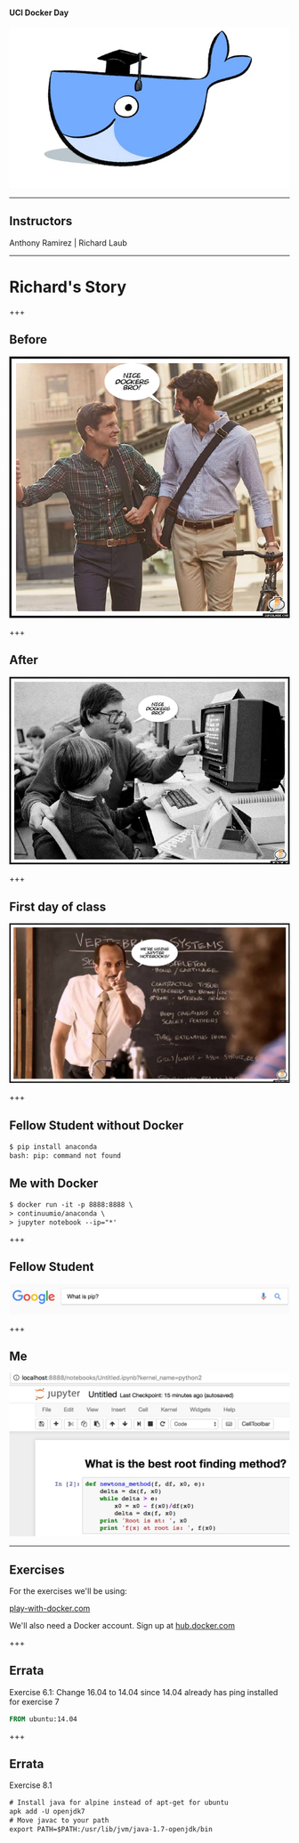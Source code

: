 #### UCI Docker Day

![docker](assets/whale.jpg)

---

## Instructors

Anthony Ramirez | Richard Laub

---

# Richard's Story

+++

## Before

![before](assets/dockers-before.jpg)

+++

## After

![after](assets/dockers-after.jpg)

+++

## First day of class

![teacher](assets/teacher.jpg)

+++

## Fellow Student without Docker

```
$ pip install anaconda
bash: pip: command not found
```

## Me with Docker

```
$ docker run -it -p 8888:8888 \
> continuumio/anaconda \
> jupyter notebook --ip="*'
```

+++

## Fellow Student

![pip](assets/pip.jpg)

+++

## Me

![jupyter](assets/jupyter.jpg)

---

## Exercises

For the exercises we'll be using:

[play-with-docker.com](play-with-docker.com)

We'll also need a Docker account. Sign up at
[hub.docker.com](hub.docker.com)

+++

## Errata

Exercise 6.1: Change 16.04 to 14.04 since 14.04 already has ping installed for
exercise 7

```dockerfile
FROM ubuntu:14.04
```

+++

## Errata

Exercise 8.1 

```
# Install java for alpine instead of apt-get for ubuntu
apk add -U openjdk7
# Move javac to your path
export PATH=$PATH:/usr/lib/jvm/java-1.7-openjdk/bin
```
